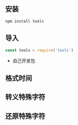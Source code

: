 ## 安装
```
npm install tools
```

## 导入
```js
const tools = require('tools')

```

* 自己开发包

## 格式时间
## 转义特殊字符
## 还原特殊字符

